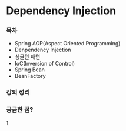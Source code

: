 # Dependency Injection

### 목차

* Spring AOP(Aspect Oriented Programming)
* Denpendency Injection
* 싱글턴 패턴
* IoC(Inversion of Control)
* Spring Bean
* BeanFactory

### 강의 정리



### 궁금한 점?

1\.
